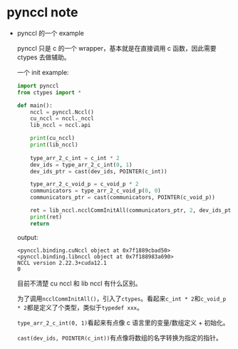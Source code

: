 # pynccl note

* pynccl 的一个 example

    pynccl 只是 c 的一个 wrapper，基本就是在直接调用 c 函数，因此需要 ctypes 去做辅助。

    一个 init example:

    ```py
    import pynccl
    from ctypes import *

    def main():
        nccl = pynccl.Nccl()
        cu_nccl = nccl._nccl
        lib_nccl = nccl.api

        print(cu_nccl)
        print(lib_nccl)
        
        type_arr_2_c_int = c_int * 2
        dev_ids = type_arr_2_c_int(0, 1)
        dev_ids_ptr = cast(dev_ids, POINTER(c_int))

        type_arr_2_c_void_p = c_void_p * 2
        communicators = type_arr_2_c_void_p(0, 0)
        communicators_ptr = cast(communicators, POINTER(c_void_p))

        ret = lib_nccl.ncclCommInitAll(communicators_ptr, 2, dev_ids_ptr)
        print(ret)
        return
    ```

    output:

    ```
    <pynccl.binding.cuNccl object at 0x7f1889cbad50>
    <pynccl.binding.libnccl object at 0x7f188983a690>
    NCCL version 2.22.3+cuda12.1
    0
    ```

    目前不清楚 cu nccl 和 lib nccl 有什么区别。

    为了调用`ncclCommInitAll()`，引入了`ctypes`。看起来`c_int * 2`和`c_void_p * 2`都是定义了个类型，类似于`typedef xxx`。

    `type_arr_2_c_int(0, 1)`看起来有点像 c 语言里的变量/数组定义 + 初始化。

    `cast(dev_ids, POINTER(c_int))`有点像将数组的名字转换为指定的指针。
